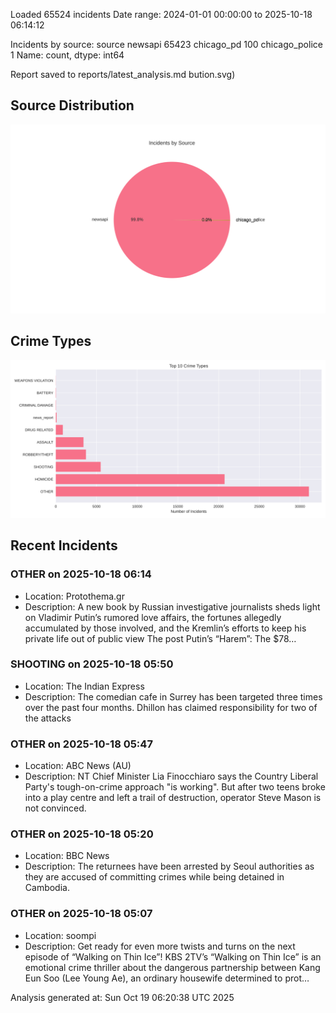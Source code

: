 
Loaded 65524 incidents
Date range: 2024-01-01 00:00:00 to 2025-10-18 06:14:12

Incidents by source:
source
newsapi           65423
chicago_pd          100
chicago_police        1
Name: count, dtype: int64

Report saved to reports/latest_analysis.md
bution.svg)

## Source Distribution
![Source Distribution](images/source_distribution.svg)

## Crime Types
![Crime Types](images/crime_types.svg)

## Recent Incidents

### OTHER on 2025-10-18 06:14
- Location: Protothema.gr
- Description: A new book by Russian investigative journalists sheds light on Vladimir Putin’s rumored love affairs, the fortunes allegedly accumulated by those involved, and the Kremlin’s efforts to keep his private life out of public view
The post Putin’s “Harem”: The $78…


### SHOOTING on 2025-10-18 05:50
- Location: The Indian Express
- Description: The comedian cafe in Surrey has been targeted three times over the past four months. Dhillon has claimed responsibility for two of the attacks


### OTHER on 2025-10-18 05:47
- Location: ABC News (AU)
- Description: NT Chief Minister Lia Finocchiaro says the Country Liberal Party's tough-on-crime approach "is working". But after two teens broke into a play centre and left a trail of destruction, operator Steve Mason is not convinced.


### OTHER on 2025-10-18 05:20
- Location: BBC News
- Description: The returnees have been arrested by Seoul authorities as they are accused of committing crimes while being detained in Cambodia.


### OTHER on 2025-10-18 05:07
- Location: soompi
- Description: Get ready for even more twists and turns on the next episode of “Walking on Thin Ice”! KBS 2TV’s “Walking on Thin Ice” is an emotional crime thriller about the dangerous partnership between Kang Eun Soo (Lee Young Ae), an ordinary housewife determined to prot…

Analysis generated at: Sun Oct 19 06:20:38 UTC 2025
